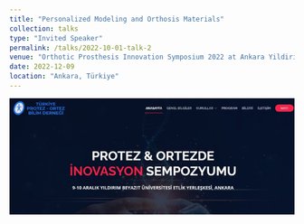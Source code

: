 ```yaml
---
title: "Personalized Modeling and Orthosis Materials"
collection: talks
type: "Invited Speaker"
permalink: /talks/2022-10-01-talk-2
venue: "Orthotic Prosthesis Innovation Symposium 2022 at Ankara Yildirim Beyazit University"
date: 2022-12-09
location: "Ankara, Türkiye"
---
```

 <img src='/images/protez-ortez.jpg'>